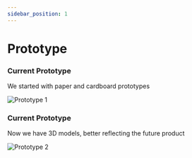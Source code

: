 ```yaml
---
sidebar_position: 1
---
```


# Prototype

### Current Prototype

We started with paper and cardboard prototypes

![Prototype 1](@site/static/img/prototype1.PNG)

### Current Prototype

Now we have 3D models, better reflecting the future product

![Prototype 2](@site/static/img/prototype-2.PNG)